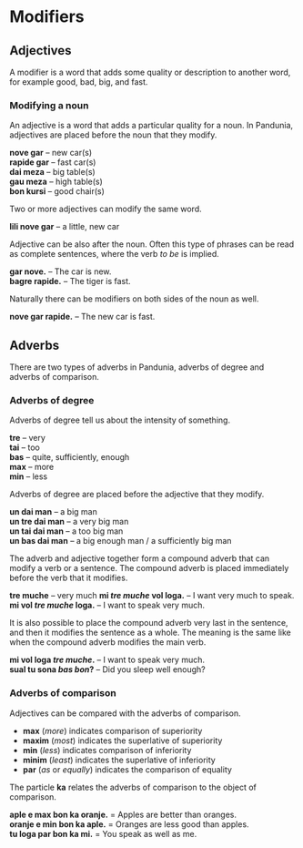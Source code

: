 # Modifiers

## Adjectives

A modifier is a word that adds some quality or description to another word,
for example good, bad, big, and fast.

### Modifying a noun

An adjective is a word that adds a particular quality for a noun.
In Pandunia, adjectives are placed before the noun that they modify.

**nove gar**
– new car(s)  
**rapide gar**
– fast car(s)  
**dai meza**
– big table(s)  
**gau meza**
– high table(s)  
**bon kursi**
– good chair(s)

Two or more adjectives can modify the same word.

**lili nove gar**
– a little, new car

Adjective can be also after the noun.
Often this type of phrases can be read as complete sentences, where the verb _to be_ is implied.

**gar nove.**
– The car is new.  
**bagre rapide.**
– The tiger is fast.

Naturally there can be modifiers on both sides of the noun as well.

**nove gar rapide.**
– The new car is fast.


## Adverbs

There are two types of adverbs in Pandunia,
adverbs of degree
and adverbs of comparison.

### Adverbs of degree

Adverbs of degree tell us about the intensity of something.

**tre**
– very  
**tai**
– too  
**bas**
– quite, sufficiently, enough  
**max**
– more  
**min**
– less

Adverbs of degree are placed before the adjective that they modify.

**un dai man**
– a big man  
**un tre dai man**
– a very big man  
**un tai dai man**
– a too big man  
**un bas dai man**
– a big enough man / a sufficiently big man

The adverb and adjective together form a compound adverb
that can modify a verb or a sentence.
The compound adverb is placed immediately before the verb that it modifies.

**tre muche**
– very much
**mi _tre muche_ vol loga.**
– I want very much to speak.  
**mi vol _tre muche_ loga.**
– I want to speak very much.

It is also possible to place the compound adverb very last in the sentence,
and then it modifies the sentence as a whole.
The meaning is the same like when the compound adverb modifies the main verb.

**mi vol loga _tre muche_.**
– I want to speak very much.  
**sual tu sona _bas bon_?**
– Did you sleep well enough?


### Adverbs of comparison

Adjectives can be compared with the adverbs of comparison.

- **max**
  (_more_) indicates comparison of superiority
- **maxim**
  (_most_) indicates the superlative of superiority
- **min**
  (_less_) indicates comparison of inferiority
- **minim**
  (_least_) indicates the superlative of inferiority
- **par**
  (_as_ or _equally_) indicates the comparison of equality

The particle
**ka**
relates the adverbs of comparison to the object of comparison.

**aple e max bon ka oranje.**
= Apples are better than oranges.  
**oranje e min bon ka aple.**
= Oranges are less good than apples.  
**tu loga par bon ka mi.**
= You speak as well as me.

